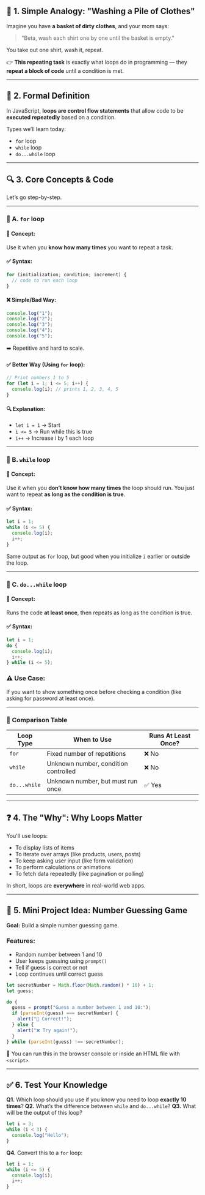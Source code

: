 ## 🧠 1. **Simple Analogy: "Washing a Pile of Clothes"**

Imagine you have **a basket of dirty clothes**, and your mom says:

> "Beta, wash each shirt one by one until the basket is empty."

You take out one shirt, wash it, repeat.

👉 **This repeating task** is exactly what loops do in programming — they **repeat a block of code** until a condition is met.

---

## 📘 2. **Formal Definition**

In JavaScript, **loops are control flow statements** that allow code to be **executed repeatedly** based on a condition.

Types we’ll learn today:

- `for` loop
- `while` loop
- `do...while` loop

---

## 🔍 3. **Core Concepts & Code**

Let’s go step-by-step.

---

### 🔁 A. **`for` loop**

#### 📖 Concept:

Use it when you **know how many times** you want to repeat a task.

#### ✅ Syntax:

```js
for (initialization; condition; increment) {
  // code to run each loop
}
```

#### ❌ Simple/Bad Way:

```js
console.log("1");
console.log("2");
console.log("3");
console.log("4");
console.log("5");
```

➡️ Repetitive and hard to scale.

#### ✅ Better Way (Using `for` loop):

```js
// Print numbers 1 to 5
for (let i = 1; i <= 5; i++) {
  console.log(i); // prints 1, 2, 3, 4, 5
}
```

#### 🔍 Explanation:

- `let i = 1` → Start
- `i <= 5` → Run while this is true
- `i++` → Increase i by 1 each loop

---

### 🔁 B. **`while` loop**

#### 📖 Concept:

Use it when you **don’t know how many times** the loop should run. You just want to repeat **as long as the condition is true**.

#### ✅ Syntax:

```js
let i = 1;
while (i <= 5) {
  console.log(i);
  i++;
}
```

Same output as `for` loop, but good when you initialize `i` earlier or outside the loop.

---

### 🔁 C. **`do...while` loop**

#### 📖 Concept:

Runs the code **at least once**, then repeats as long as the condition is true.

#### ✅ Syntax:

```js
let i = 1;
do {
  console.log(i);
  i++;
} while (i <= 5);
```

### ⚠️ Use Case:

If you want to show something once before checking a condition (like asking for password at least once).

---

### 🔄 Comparison Table

| Loop Type    | When to Use                          | Runs At Least Once? |
| ------------ | ------------------------------------ | ------------------- |
| `for`        | Fixed number of repetitions          | ❌ No               |
| `while`      | Unknown number, condition controlled | ❌ No               |
| `do...while` | Unknown number, but must run once    | ✅ Yes              |

---

## ❓ 4. **The "Why": Why Loops Matter**

You'll use loops:

- To display lists of items
- To iterate over arrays (like products, users, posts)
- To keep asking user input (like form validation)
- To perform calculations or animations
- To fetch data repeatedly (like pagination or polling)

In short, loops are **everywhere** in real-world web apps.

---

## 🧩 5. **Mini Project Idea: Number Guessing Game**

**Goal:** Build a simple number guessing game.

### Features:

- Random number between 1 and 10
- User keeps guessing using `prompt()`
- Tell if guess is correct or not
- Loop continues until correct guess

```js
let secretNumber = Math.floor(Math.random() * 10) + 1;
let guess;

do {
  guess = prompt("Guess a number between 1 and 10:");
  if (parseInt(guess) === secretNumber) {
    alert("🎉 Correct!");
  } else {
    alert("❌ Try again!");
  }
} while (parseInt(guess) !== secretNumber);
```

📝 You can run this in the browser console or inside an HTML file with `<script>`.

---

## ✅ 6. **Test Your Knowledge**

**Q1.** Which loop should you use if you know you need to loop **exactly 10 times**?
**Q2.** What’s the difference between `while` and `do...while`?
**Q3.** What will be the output of this loop?

```js
let i = 3;
while (i < 3) {
  console.log("Hello");
}
```

**Q4.** Convert this to a `for` loop:

```js
let i = 1;
while (i <= 5) {
  console.log(i);
  i++;
}
```
